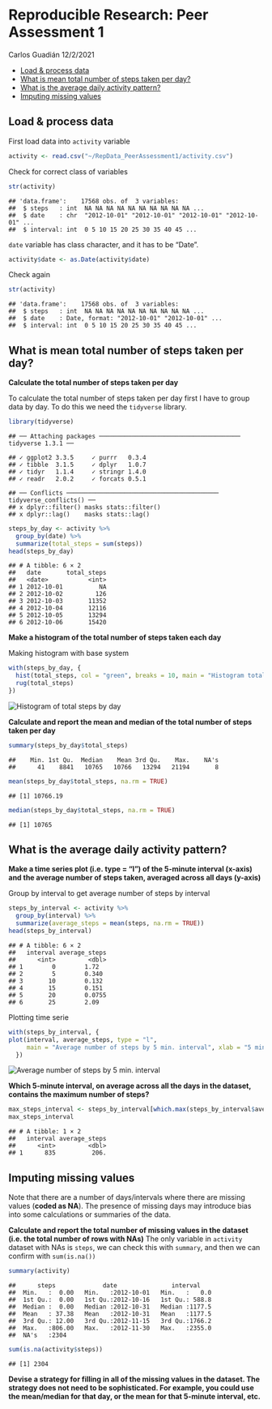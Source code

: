 Reproducible Research: Peer Assessment 1
================
Carlos Guadián
12/2/2021

-   [Load & process data](#load--process-data)
-   [What is mean total number of steps taken per
    day?](#what-is-mean-total-number-of-steps-taken-per-day)
-   [What is the average daily activity
    pattern?](#what-is-the-average-daily-activity-pattern)
-   [Imputing missing values](#imputing-missing-values)

## Load & process data

First load data into `activity` variable

``` r
activity <- read.csv("~/RepData_PeerAssessment1/activity.csv")
```

Check for correct class of variables

``` r
str(activity)
```

    ## 'data.frame':    17568 obs. of  3 variables:
    ##  $ steps   : int  NA NA NA NA NA NA NA NA NA NA ...
    ##  $ date    : chr  "2012-10-01" "2012-10-01" "2012-10-01" "2012-10-01" ...
    ##  $ interval: int  0 5 10 15 20 25 30 35 40 45 ...

`date` variable has class character, and it has to be “Date”.

``` r
activity$date <- as.Date(activity$date)
```

Check again

``` r
str(activity)
```

    ## 'data.frame':    17568 obs. of  3 variables:
    ##  $ steps   : int  NA NA NA NA NA NA NA NA NA NA ...
    ##  $ date    : Date, format: "2012-10-01" "2012-10-01" ...
    ##  $ interval: int  0 5 10 15 20 25 30 35 40 45 ...

## What is mean total number of steps taken per day?

**Calculate the total number of steps taken per day**

To calculate the total number of steps taken per day first I have to
group data by day. To do this we need the `tidyverse` library.

``` r
library(tidyverse)
```

    ## ── Attaching packages ─────────────────────────────────────── tidyverse 1.3.1 ──

    ## ✓ ggplot2 3.3.5     ✓ purrr   0.3.4
    ## ✓ tibble  3.1.5     ✓ dplyr   1.0.7
    ## ✓ tidyr   1.1.4     ✓ stringr 1.4.0
    ## ✓ readr   2.0.2     ✓ forcats 0.5.1

    ## ── Conflicts ────────────────────────────────────────── tidyverse_conflicts() ──
    ## x dplyr::filter() masks stats::filter()
    ## x dplyr::lag()    masks stats::lag()

``` r
steps_by_day <- activity %>%
  group_by(date) %>%
  summarize(total_steps = sum(steps))
head(steps_by_day)
```

    ## # A tibble: 6 × 2
    ##   date       total_steps
    ##   <date>           <int>
    ## 1 2012-10-01          NA
    ## 2 2012-10-02         126
    ## 3 2012-10-03       11352
    ## 4 2012-10-04       12116
    ## 5 2012-10-05       13294
    ## 6 2012-10-06       15420

**Make a histogram of the total number of steps taken each day**

Making histogram with base system

``` r
with(steps_by_day, {
  hist(total_steps, col = "green", breaks = 10, main = "Histogram total steps by day", xlab = "Total steps")
  rug(total_steps)
})
```

![Histogram of total steps by
day](course_project_1_files/figure-gfm/histogram-1.png)

**Calculate and report the mean and median of the total number of steps
taken per day**

``` r
summary(steps_by_day$total_steps)
```

    ##    Min. 1st Qu.  Median    Mean 3rd Qu.    Max.    NA's 
    ##      41    8841   10765   10766   13294   21194       8

``` r
mean(steps_by_day$total_steps, na.rm = TRUE)
```

    ## [1] 10766.19

``` r
median(steps_by_day$total_steps, na.rm = TRUE)
```

    ## [1] 10765

## What is the average daily activity pattern?

**Make a time series plot (i.e. type = “l”) of the 5-minute interval
(x-axis) and the average number of steps taken, averaged across all days
(y-axis)**

Group by interval to get average number of steps by interval

``` r
steps_by_interval <- activity %>%
  group_by(interval) %>%
  summarize(average_steps = mean(steps, na.rm = TRUE))
head(steps_by_interval)
```

    ## # A tibble: 6 × 2
    ##   interval average_steps
    ##      <int>         <dbl>
    ## 1        0        1.72  
    ## 2        5        0.340 
    ## 3       10        0.132 
    ## 4       15        0.151 
    ## 5       20        0.0755
    ## 6       25        2.09

Plotting time serie

``` r
with(steps_by_interval, {
plot(interval, average_steps, type = "l",
     main = "Average number of steps by 5 min. interval", xlab = "5 minutes Interval", ylab = "Average Steps")
  })
```

![Average number of steps by 5 min.
interval](course_project_1_files/figure-gfm/time%20serie-1.png)

**Which 5-minute interval, on average across all the days in the
dataset, contains the maximum number of steps?**

``` r
max_steps_interval <- steps_by_interval[which.max(steps_by_interval$average_steps),]
max_steps_interval
```

    ## # A tibble: 1 × 2
    ##   interval average_steps
    ##      <int>         <dbl>
    ## 1      835          206.

## Imputing missing values

Note that there are a number of days/intervals where there are missing
values (**coded as NA**). The presence of missing days may introduce
bias into some calculations or summaries of the data.

**Calculate and report the total number of missing values in the dataset
(i.e. the total number of rows with NAs)** The only variable in
`activity` dataset with NAs is `steps`, we can check this with
`summary`, and then we can confirm with `sum(is.na())`

``` r
summary(activity)
```

    ##      steps             date               interval     
    ##  Min.   :  0.00   Min.   :2012-10-01   Min.   :   0.0  
    ##  1st Qu.:  0.00   1st Qu.:2012-10-16   1st Qu.: 588.8  
    ##  Median :  0.00   Median :2012-10-31   Median :1177.5  
    ##  Mean   : 37.38   Mean   :2012-10-31   Mean   :1177.5  
    ##  3rd Qu.: 12.00   3rd Qu.:2012-11-15   3rd Qu.:1766.2  
    ##  Max.   :806.00   Max.   :2012-11-30   Max.   :2355.0  
    ##  NA's   :2304

``` r
sum(is.na(activity$steps))
```

    ## [1] 2304

**Devise a strategy for filling in all of the missing values in the
dataset. The strategy does not need to be sophisticated. For example,
you could use the mean/median for that day, or the mean for that
5-minute interval, etc.**
